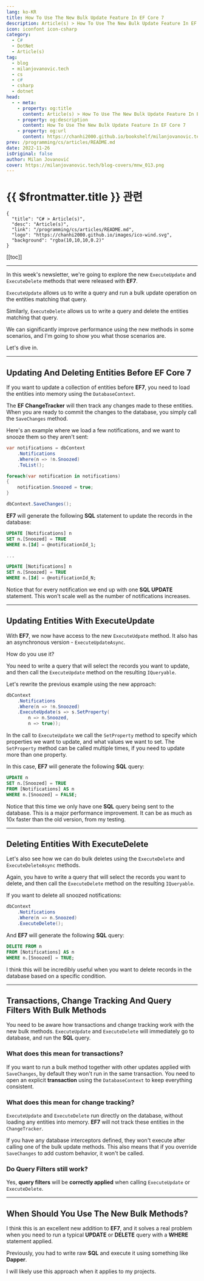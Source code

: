 ```yaml
---
lang: ko-KR
title: How To Use The New Bulk Update Feature In EF Core 7
description: Article(s) > How To Use The New Bulk Update Feature In EF Core 7
icon: iconfont icon-csharp
category: 
  - C#
  - DotNet
  - Article(s)
tag: 
  - blog
  - milanjovanovic.tech
  - cs
  - c#
  - csharp
  - dotnet
head:
  - - meta:
    - property: og:title
      content: Article(s) > How To Use The New Bulk Update Feature In EF Core 7
    - property: og:description
      content: How To Use The New Bulk Update Feature In EF Core 7
    - property: og:url
      content: https://chanhi2000.github.io/bookshelf/milanjovanovic.tech/how-to-use-the-new-bulk-update-feature-in-ef-core-7.html
prev: /programming/cs/articles/README.md
date: 2022-11-26
isOriginal: false
author: Milan Jovanović
cover: https://milanjovanovic.tech/blog-covers/mnw_013.png
---
```


# {{ $frontmatter.title }} 관련

```component VPCard
{
  "title": "C# > Article(s)",
  "desc": "Article(s)",
  "link": "/programming/cs/articles/README.md",
  "logo": "https://chanhi2000.github.io/images/ico-wind.svg",
  "background": "rgba(10,10,10,0.2)"
}
```

[[toc]]

---

<SiteInfo
  name="How To Use The New Bulk Update Feature In EF Core 7"
  desc="In this week's newsletter, we're going to explore the new ExecuteUpdate and ExecuteDelete methods that were released with EF7. ExecuteUpdate allows us to write a query and run a bulk update operation on the entities matching that query. Similarly, ExecuteDelete allows us to write a query and delete the entities matching that query. We can significantly improve performance using the new methods in some scenarios, and I'm going to show you what those scenarios are."
  url="https://milanjovanovic.tech/blog/how-to-use-the-new-bulk-update-feature-in-ef-core-7/"
  logo="https://milanjovanovic.tech/profile_favicon.png"
  preview="https://milanjovanovic.tech/blog-covers/mnw_013.png"/>

In this week's newsletter, we're going to explore the new `ExecuteUpdate` and `ExecuteDelete` methods that were released with **EF7**.

`ExecuteUpdate` allows us to write a query and run a bulk update operation on the entities matching that query.

Similarly, `ExecuteDelete` allows us to write a query and delete the entities matching that query.

We can significantly improve performance using the new methods in some scenarios, and I'm going to show you what those scenarios are.

Let's dive in.

---

## Updating And Deleting Entities Before EF Core 7

If you want to update a collection of entities before **EF7**, you need to load the entities into memory using the `DatabaseContext`.

The **EF ChangeTracker** will then track any changes made to these entities. When you are ready to commit the changes to the database, you simply call the `SaveChanges` method.

Here's an example where we load a few notifications, and we want to snooze them so they aren't sent:

```cs
var notifications = dbContext
    .Notifications
    .Where(n => !n.Snoozed)
    .ToList();

foreach(var notification in notifications)
{
    notification.Snoozed = true;
}

dbContext.SaveChanges();
```

**EF7** will generate the following **SQL** statement to update the records in the database:

```sql
UPDATE [Notifications] n
SET n.[Snoozed] = TRUE
WHERE n.[Id] = @notificationId_1;

...

UPDATE [Notifications] n
SET n.[Snoozed] = TRUE
WHERE n.[Id] = @notificationId_N;
```

Notice that for every notification we end up with one **SQL UPDATE** statement. This won't scale well as the number of notifications increases.

---

## Updating Entities With ExecuteUpdate

With **EF7**, we now have access to the new `ExecuteUdpate` method. It also has an asynchronous version - `ExecuteUpdateAsync`.

How do you use it?

You need to write a query that will select the records you want to update, and then call the `ExecuteUpdate` method on the resulting `IQueryable`.

Let's rewrite the previous example using the new approach:

```cs
dbContext
    .Notifications
    .Where(n => !n.Snoozed)
    .ExecuteUpdate(s => s.SetProperty(
        n => n.Snoozed,
        n => true));
```

In the call to `ExecuteUpdate` we call the `SetProperty` method to specify which properties we want to update, and what values we want to set. The `SetProperty` method can be called multiple times, if you need to update more than one property.

In this case, **EF7** will generate the following **SQL** query:

```sql
UPDATE n
SET n.[Snoozed] = TRUE
FROM [Notifications] AS n
WHERE n.[Snoozed] = FALSE;
```

Notice that this time we only have one **SQL** query being sent to the database. This is a major performance improvement. It can be as much as 10x faster than the old version, from my testing.

---

## Deleting Entities With ExecuteDelete

Let's also see how we can do bulk deletes using the `ExecuteDelete` and `ExecuteDeleteAsync` methods.

Again, you have to write a query that will select the records you want to delete, and then call the `ExecuteDelete` method on the resulting `IQueryable`.

If you want to delete all snoozed notifications:

```cs
dbContext
    .Notifications
    .Where(n => n.Snoozed)
    .ExecuteDelete();
```

And **EF7** will generate the following **SQL** query:

```sql
DELETE FROM n
FROM [Notifications] AS n
WHERE n.[Snoozed] = TRUE;
```

I think this will be incredibly useful when you want to delete records in the database based on a specific condition.

---

## Transactions, Change Tracking And Query Filters With Bulk Methods

You need to be aware how transactions and change tracking work with the new bulk methods. `ExecuteUpdate` and `ExecuteDelete` will immediately go to database, and run the **SQL** query.

### What does this mean for transactions?

If you want to run a bulk method together with other updates
applied with `SaveChanges`, by default they won't run in the same transaction.
You need to open an explicit **transaction** using the `DatabaseContext` to keep everything consistent.

### What does this mean for change tracking?

`ExecuteUpdate` and `ExecuteDelete` run directly on the database, without loading any entities into memory.
**EF7** will not track these entities in the `ChangeTracker`.

If you have any database interceptors defined, they won't execute after calling one of the bulk update methods. This also means that if you override `SaveChanges` to add custom behavior, it won't be called.

### Do Query Filters still work?

Yes, **query filters** will be **correctly applied** when calling `ExecuteUpdate` or `ExecuteDelete`.

---

## When Should You Use The New Bulk Methods?

I think this is an excellent new addition to **EF7**, and it solves a real problem when you need to run a typical **UPDATE** or **DELETE** query with a **WHERE** statement applied.

Previously, you had to write raw **SQL** and execute it using something like **Dapper**.

I will likely use this approach when it applies to my projects.

